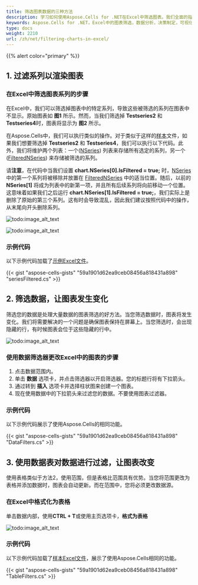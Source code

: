 ```yaml
---
title: 筛选图表数据的三种方法
description: 学习如何使用Aspose.Cells for .NET在Excel中筛选图表。我们全面的指南将演示如何对图表应用筛选器，自定义图表元素，并使用数据分析工具获得更好的见解和决策。
keywords: Aspose.Cells for .NET，Excel中的图表筛选，数据分析，决策制定，可视化。
type: docs
weight: 2210
url: /zh/net/filtering-charts-in-excel/
---
```


{{% alert color="primary" %}}

## **1. 过滤系列以渲染图表**

### **在Excel中筛选图表系列的步骤**
在Excel中，我们可以筛选掉图表中的特定系列，导致这些被筛选的系列在图表中不显示。原始图表如 **图1** 所示。然而，当我们筛选掉 **Testseries2** 和 **Testseries4**时，图表将显示为 **图2** 所示。

在Aspose.Cells中，我们可以执行类似的操作。对于类似于这样的[样本](seriesFiltered.xlsx)文件，如果我们想要筛选掉 **Testseries2** 和 **Testseries4**，我们可以执行以下代码。此外，我们将维护两个列表：一个([NSeries](https://reference.aspose.com/cells/net/aspose.cells.charts/chart/nseries/)) 列表来存储所有选定的系列，另一个([FilteredNSeries](https://reference.aspose.com/cells/net/aspose.cells.charts/chart/filteredSeries/)) 来存储被筛选的系列。

请**注意**，在代码中当我们设置 **chart.NSeries[0].IsFiltered = true;** 时，[NSeries](https://reference.aspose.com/cells/net/aspose.cells.charts/chart/nseries/) 中的第一个系列将被移除并放置在 [FilteredNSeries](https://reference.aspose.com/cells/net/aspose.cells.charts/chart/filteredSeries/) 中的适当位置。随后，以前的 **NSeries[1]** 将成为列表中的新第一项，并且所有后续系列将向前移动一个位置。这意味着如果我们之后运行 **chart.NSeries[1].IsFiltered = true;**，我们实际上是删除了原始的第三个系列。这有时会导致混乱，因此我们建议按照代码中的操作，从末尾向开头删除系列。

![todo:image_alt_text](Figure1.png)

![todo:image_alt_text](Figure2.png)

### **示例代码**
以下示例代码加载了[示例Excel文件](seriesFiltered.xlsx)。

{{< gist "aspose-cells-gists" "59a1901d62ea9ceb08456a818431a898" "seriesFiltered.cs" >}}

## **2. 筛选数据，让图表发生变化**

筛选您的数据是处理大量数据的图表筛选的好方法。当您筛选数据时，图表将发生变化。我们将需要解决的一个问题是确保图表保持在屏幕上。当您筛选时，会出现隐藏的行，有时候图表会位于这些隐藏的行中。

![todo:image_alt_text](Figure3.png)

### **使用数据筛选器更改Excel中的图表的步骤**

1. 点击数据范围内。
2. 单击 **数据** 选项卡，并点击筛选器以开启筛选器。您的标题行将有下拉箭头。
3. 通过转到 **插入** 选项卡并选择柱状图来创建一个图表。
4. 现在使用数据中的下拉箭头来过滤您的数据。不要使用图表过滤器。

### **示例代码**
以下示例代码展示了使用Aspose.Cells的相同功能。

{{< gist "aspose-cells-gists" "59a1901d62ea9ceb08456a818431a898" "DataFilters.cs" >}}

## **3. 使用数据表对数据进行过滤，让图表改变**

使用表格类似于方法2，使用范围，但是表格比范围具有优势。当您将范围更改为表格并添加数据时，图表会自动更新。而在范围中，您将必须更改数据源。

### **在Excel中格式化为表格**

单击数据内部，使用**CTRL + T**或使用主页选项卡，**格式为表格**

![todo:image_alt_text](Figure4.png)

### **示例代码**
以下示例代码加载了[样本Excel文件](TableFilters.xlsx)，展示了使用Aspose.Cells相同的功能。

{{< gist "aspose-cells-gists" "59a1901d62ea9ceb08456a818431a898" "TableFilters.cs" >}}
